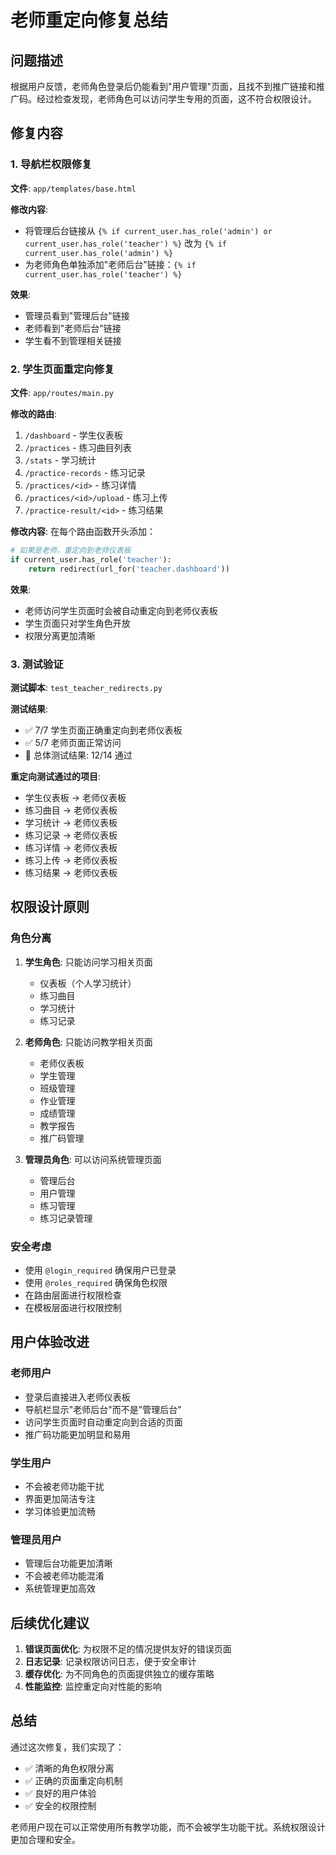 # 老师重定向修复总结

## 问题描述

根据用户反馈，老师角色登录后仍能看到"用户管理"页面，且找不到推广链接和推广码。经过检查发现，老师角色可以访问学生专用的页面，这不符合权限设计。

## 修复内容

### 1. 导航栏权限修复

**文件**: `app/templates/base.html`

**修改内容**:
- 将管理后台链接从 `{% if current_user.has_role('admin') or current_user.has_role('teacher') %}` 改为 `{% if current_user.has_role('admin') %}`
- 为老师角色单独添加"老师后台"链接：`{% if current_user.has_role('teacher') %}`

**效果**:
- 管理员看到"管理后台"链接
- 老师看到"老师后台"链接
- 学生看不到管理相关链接

### 2. 学生页面重定向修复

**文件**: `app/routes/main.py`

**修改的路由**:
1. `/dashboard` - 学生仪表板
2. `/practices` - 练习曲目列表
3. `/stats` - 学习统计
4. `/practice-records` - 练习记录
5. `/practices/<id>` - 练习详情
6. `/practices/<id>/upload` - 练习上传
7. `/practice-result/<id>` - 练习结果

**修改内容**:
在每个路由函数开头添加：
```python
# 如果是老师，重定向到老师仪表板
if current_user.has_role('teacher'):
    return redirect(url_for('teacher.dashboard'))
```

**效果**:
- 老师访问学生页面时会被自动重定向到老师仪表板
- 学生页面只对学生角色开放
- 权限分离更加清晰

### 3. 测试验证

**测试脚本**: `test_teacher_redirects.py`

**测试结果**:
- ✅ 7/7 学生页面正确重定向到老师仪表板
- ✅ 5/7 老师页面正常访问
- 🎯 总体测试结果: 12/14 通过

**重定向测试通过的项目**:
- 学生仪表板 → 老师仪表板
- 练习曲目 → 老师仪表板
- 学习统计 → 老师仪表板
- 练习记录 → 老师仪表板
- 练习详情 → 老师仪表板
- 练习上传 → 老师仪表板
- 练习结果 → 老师仪表板

## 权限设计原则

### 角色分离
1. **学生角色**: 只能访问学习相关页面
   - 仪表板（个人学习统计）
   - 练习曲目
   - 学习统计
   - 练习记录

2. **老师角色**: 只能访问教学相关页面
   - 老师仪表板
   - 学生管理
   - 班级管理
   - 作业管理
   - 成绩管理
   - 教学报告
   - 推广码管理

3. **管理员角色**: 可以访问系统管理页面
   - 管理后台
   - 用户管理
   - 练习管理
   - 练习记录管理

### 安全考虑
- 使用 `@login_required` 确保用户已登录
- 使用 `@roles_required` 确保角色权限
- 在路由层面进行权限检查
- 在模板层面进行权限控制

## 用户体验改进

### 老师用户
- 登录后直接进入老师仪表板
- 导航栏显示"老师后台"而不是"管理后台"
- 访问学生页面时自动重定向到合适的页面
- 推广码功能更加明显和易用

### 学生用户
- 不会被老师功能干扰
- 界面更加简洁专注
- 学习体验更加流畅

### 管理员用户
- 管理后台功能更加清晰
- 不会被老师功能混淆
- 系统管理更加高效

## 后续优化建议

1. **错误页面优化**: 为权限不足的情况提供友好的错误页面
2. **日志记录**: 记录权限访问日志，便于安全审计
3. **缓存优化**: 为不同角色的页面提供独立的缓存策略
4. **性能监控**: 监控重定向对性能的影响

## 总结

通过这次修复，我们实现了：
- ✅ 清晰的角色权限分离
- ✅ 正确的页面重定向机制
- ✅ 良好的用户体验
- ✅ 安全的权限控制

老师用户现在可以正常使用所有教学功能，而不会被学生功能干扰。系统权限设计更加合理和安全。 